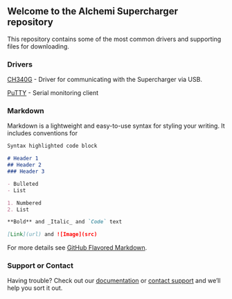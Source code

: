 ## Welcome to the Alchemi Supercharger repository

This repository contains some of the most common drivers and supporting files for downloading. 

### Drivers

[CH340G](https://github.com/AlchemiTechnologies/Supercharger/raw/master/CH341SER.zip) - Driver for communicating with the Supercharger via USB. 

[PuTTY](https://github.com/AlchemiTechnologies/Supercharger/raw/master/putty-64bit-0.73-installer.msi) - Serial monitoring client

### Markdown

Markdown is a lightweight and easy-to-use syntax for styling your writing. It includes conventions for

```markdown
Syntax highlighted code block

# Header 1
## Header 2
### Header 3

- Bulleted
- List

1. Numbered
2. List

**Bold** and _Italic_ and `Code` text

[Link](url) and ![Image](src)
```

For more details see [GitHub Flavored Markdown](https://guides.github.com/features/mastering-markdown/).


### Support or Contact

Having trouble? Check out our [documentation](https://www.alchemi.tech/customer-area) or [contact support](https://www.alchemi.tech/contact) and we’ll help you sort it out.
